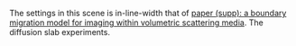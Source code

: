 The settings in this scene is in-line-width that of [paper (supp): a boundary migration model for imaging within volumetric scattering media](https://static-content.springer.com/esm/art%3A10.1038%2Fs41467-022-30948-7/MediaObjects/41467_2022_30948_MOESM1_ESM.pdf). The diffusion slab experiments.